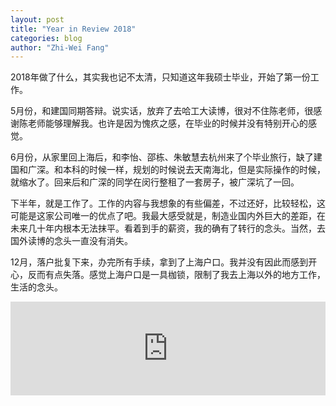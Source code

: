 ```yaml
---
layout: post
title: "Year in Review 2018"
categories: blog
author: "Zhi-Wei Fang"
---
```

2018年做了什么，其实我也记不太清，只知道这年我硕士毕业，开始了第一份工作。

5月份，和建国同期答辩。说实话，放弃了去哈工大读博，很对不住陈老师，很感谢陈老师能够理解我。也许是因为愧疚之感，在毕业的时候并没有特别开心的感觉。

6月份，从家里回上海后，和李怡、邵栋、朱敏慧去杭州来了个毕业旅行，缺了建国和广深。和本科的时候一样，规划的时候说去天南海北，但是实际操作的时候，就缩水了。回来后和广深的同学在闵行整租了一套房子，被广深坑了一回。

下半年，就是工作了。工作的内容与我想象的有些偏差，不过还好，比较轻松，这可能是这家公司唯一的优点了吧。我最大感受就是，制造业国内外巨大的差距，在未来几十年内根本无法抹平。看着到手的薪资，我的确有了转行的念头。当然，去国外读博的念头一直没有消失。

12月，落户批复下来，办完所有手续，拿到了上海户口。我并没有因此而感到开心，反而有点失落。感觉上海户口是一具枷锁，限制了我去上海以外的地方工作，生活的念头。

<iframe allow="autoplay *; encrypted-media *;" frameborder="0" height="150" style="width:100%;max-width:660px;overflow:hidden;background:transparent;" sandbox="allow-forms allow-popups allow-same-origin allow-scripts allow-storage-access-by-user-activation allow-top-navigation-by-user-activation" src="https://embed.music.apple.com/us/album/believer/1411625594?i=1411628233"></iframe>  
